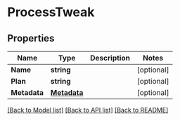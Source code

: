 # ProcessTweak

## Properties
Name | Type | Description | Notes
------------ | ------------- | ------------- | -------------
**Name** | **string** |  | [optional] 
**Plan** | **string** |  | [optional] 
**Metadata** | [**Metadata**](Metadata.md) |  | [optional] 

[[Back to Model list]](../README.md#documentation-for-models) [[Back to API list]](../README.md#documentation-for-api-endpoints) [[Back to README]](../README.md)



